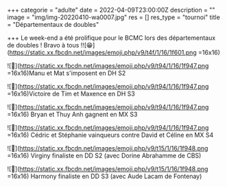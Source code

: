 +++
categorie = "adulte"
date = 2022-04-09T23:00:00Z
description = ""
image = "img/img-20220410-wa0007.jpg"
res = []
res_type = "tournoi"
title = "Départementaux de doubles"

+++
Le week-end a été prolifique pour le BCMC lors des départementaux de doubles ! Bravo à tous !![😁](https://static.xx.fbcdn.net/images/emoji.php/v9/t4f/1/16/1f601.png =16x16)

![🥇](https://static.xx.fbcdn.net/images/emoji.php/v9/t94/1/16/1f947.png =16x16)Manu et Mat s'imposent en DH S2

![🥇](https://static.xx.fbcdn.net/images/emoji.php/v9/t94/1/16/1f947.png =16x16)Victoire de Tim et Maxence en DH S3

![🥇](https://static.xx.fbcdn.net/images/emoji.php/v9/t94/1/16/1f947.png =16x16) Bryan et Thuy Anh gagnent en MX S3

![🥇](https://static.xx.fbcdn.net/images/emoji.php/v9/t94/1/16/1f947.png =16x16) Cédric et Stéphanie vainqueurs contre David et Céline en MX S4

![🥈](https://static.xx.fbcdn.net/images/emoji.php/v9/t15/1/16/1f948.png =16x16) Virginy finaliste en DD S2 (avec Dorine Abrahamme de CBS)

![🥈](https://static.xx.fbcdn.net/images/emoji.php/v9/t15/1/16/1f948.png =16x16) Harmony finaliste en DD S3 (avec Aude Lacam de Fontenay)